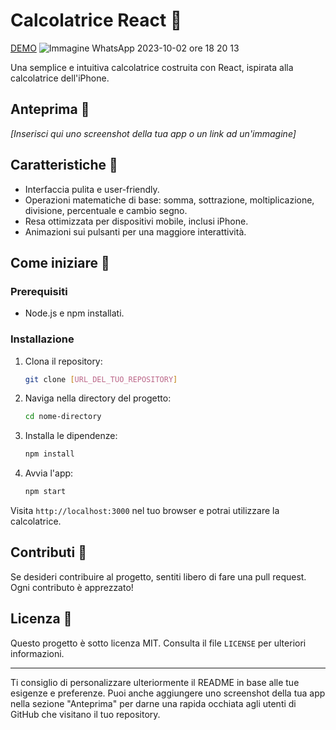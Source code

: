 # Calcolatrice React 🧮
[DEMO](https://preeminent-stardust-cd8e1f.netlify.app/)
![Immagine WhatsApp 2023-10-02 ore 18 20 13](https://github.com/DomenicoCentrone/calcolatrice-scientifica-react/assets/76876906/a1ab41b6-0d56-4d6d-873a-923980bafacd)


Una semplice e intuitiva calcolatrice costruita con React, ispirata alla calcolatrice dell'iPhone.

## Anteprima 📸

*[Inserisci qui uno screenshot della tua app o un link ad un'immagine]*

## Caratteristiche 🌟

- Interfaccia pulita e user-friendly.
- Operazioni matematiche di base: somma, sottrazione, moltiplicazione, divisione, percentuale e cambio segno.
- Resa ottimizzata per dispositivi mobile, inclusi iPhone.
- Animazioni sui pulsanti per una maggiore interattività.

## Come iniziare 🚀

### Prerequisiti

- Node.js e npm installati.

### Installazione

1. Clona il repository:

   ```bash
   git clone [URL_DEL_TUO_REPOSITORY]
   ```

2. Naviga nella directory del progetto:

   ```bash
   cd nome-directory
   ```

3. Installa le dipendenze:

   ```bash
   npm install
   ```

4. Avvia l'app:

   ```bash
   npm start
   ```

Visita `http://localhost:3000` nel tuo browser e potrai utilizzare la calcolatrice.

## Contributi 🤝

Se desideri contribuire al progetto, sentiti libero di fare una pull request. Ogni contributo è apprezzato!

## Licenza 📝

Questo progetto è sotto licenza MIT. Consulta il file `LICENSE` per ulteriori informazioni.

---

Ti consiglio di personalizzare ulteriormente il README in base alle tue esigenze e preferenze. Puoi anche aggiungere uno screenshot della tua app nella sezione "Anteprima" per darne una rapida occhiata agli utenti di GitHub che visitano il tuo repository.
